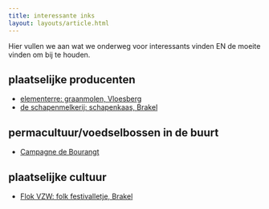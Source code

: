 ```yaml
---
title: interessante inks
layout: layouts/article.html
---
```


Hier vullen we aan wat we onderweg voor interessants vinden EN de moeite vinden om bij te houden.
## plaatselijke producenten
- [elementerre: graanmolen, Vloesberg](https://xn--lmenterre-93ab.be/)
- [de schapenmelkerij: schapenkaas, Brakel](https://schapenmelkerij.be)
## permacultuur/voedselbossen in de buurt
- [Campagne de Bourangt](https://www.facebook.com/people/Campagne-de-Bourangt/61556682565273/?_rdr)
## plaatselijke cultuur
- [Flok VZW: folk festivalletje, Brakel](https://www.flokvzw.be)
